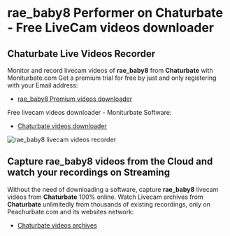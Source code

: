 # rae_baby8 Performer on Chaturbate - Free LiveCam videos downloader

## Chaturbate Live Videos Recorder

Monitor and record livecam videos of **rae_baby8** from **Chaturbate** with Moniturbate.com
Get a premium trial for free by just and only registering with your Email address:
* [rae_baby8 Premium videos downloader](https://moniturbate.com/request-demo-licence-key.html)

Free livecam videos downloader - Moniturbate Software:
* [Chaturbate videos downloader](https://moniturbate.com/moniturbate-download-software.html)

![rae_baby8 livecam videos recorder](https://peachurnet.com/templates/moniturbate-software.png)


## Capture rae_baby8 videos from the Cloud and watch your recordings on Streaming

Without the need of downloading a software, capture **rae_baby8** livecam videos from **Chaturbate** 100% online.
Watch Livecam archives from **Chaturbate** unlimitedly from thousands of existing recordings, only on Peachurbate.com and its websites network:
* [Chaturbate videos archives](https://peachurnet.com/)
